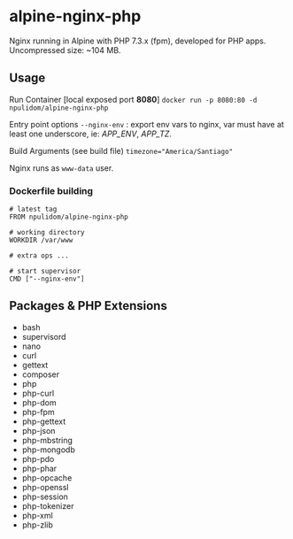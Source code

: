 alpine-nginx-php
================

Nginx running in Alpine with PHP 7.3.x (fpm), developed for PHP apps.
Uncompressed size: ~104 MB.

## Usage

Run Container [local exposed port **8080**]
`docker run -p 8080:80 -d npulidom/alpine-nginx-php`

Entry point options
`--nginx-env` : export env vars to nginx, var must have at least one underscore, ie: *APP_ENV*, *APP_TZ*.

Build Arguments (see build file)
`timezone="America/Santiago"`

Nginx runs as `www-data` user.

### Dockerfile building

```docker
# latest tag
FROM npulidom/alpine-nginx-php

# working directory
WORKDIR /var/www

# extra ops ...

# start supervisor
CMD ["--nginx-env"]
```

## Packages & PHP Extensions

- bash
- supervisord
- nano
- curl
- gettext
- composer
- php
- php-curl
- php-dom
- php-fpm
- php-gettext
- php-json
- php-mbstring
- php-mongodb
- php-pdo
- php-phar
- php-opcache
- php-openssl
- php-session
- php-tokenizer
- php-xml
- php-zlib
